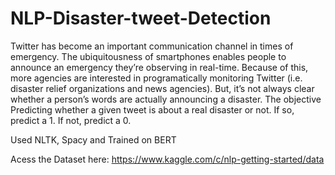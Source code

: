 # NLP-Disaster-tweet-Detection
Twitter has become an important communication channel in times of emergency. The ubiquitousness of smartphones enables people to announce an emergency they’re observing in real-time. Because of this, more agencies are interested in programatically monitoring Twitter (i.e. disaster relief organizations and news agencies).  But, it’s not always clear whether a person’s words are actually announcing a disaster.  The objective Predicting whether a given tweet is about a real disaster or not. If so, predict a 1. If not, predict a 0.

Used NLTK, Spacy and Trained on BERT

Acess the Dataset here: https://www.kaggle.com/c/nlp-getting-started/data
